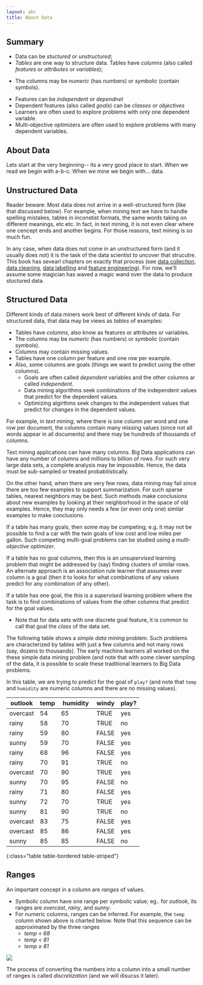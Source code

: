 ```yaml
---
layout: abc
title: About Data
---
```



## Summary

- Data can be _stuctured_ or _unstructured_;
- _Tables_ are one way to structure data. Tables have  _columns_ (also called  _features_ or _attributes_ or _variables_);
+ The columns may be _numeric_ (has numbers) or _symbolic_ (contain symbols).
- Features can be _independent_ or _dependnet_
- Dependent features (also called _goals_)  can be _classes_ or _objectives_
- Learners are often used to explore problems with only one dependent variable.
- Multi-objective optimizers are often used to explore problems with many dependent variables.

## About Data

Lets start at the very beginning-- its a very good place to start.
When we read we begin with a-b-c. When we mine we begin with... data.

## Unstructured Data

Reader beware: Most data does not arrive in a well-structured form (like that discussed below).
For example, when mining text we have to handle
spelling mistakes,
tables in inconstist formats,  the same words taking on different meanings, etc etc.
In fact, in text mining, it is not even clear where one cencept ends  and another begins.
For those reasons, text mining is so much fun.

In any case, when  data does not come in an unstructured form (and it usually does not) it is the task of the data scientist
to uncover that strucutre. This book has sevearl chapters on exactly that
process (see [data collection](/dm/collect), [data cleaning](/dm/clear),
[data labelling](dm/label) and [feature engineering](/dm/feature)).
For now, we'll assume some magician has waved a magic wand over the data to produce stuctured data.

## Structured Data

Different kinds of data miners work best of different kinds
of data. For structured data, that  data may be views as _tables_ of examples:

+ Tables have _columns_, also know as features or attributes or variables.
+ The columns may be _numeric_ (has numbers) or _symbolic_ (contain symbols).
+ Columns may contain missing values.
+ Tables have one _column_ per feature and one _row_ per example. 
+ Also, some columns are goals (things we want to predict using the
  other columns).
    - Goals are often called _dependent_ variables and the other columns ar called _independent_.
    -  Data mining algorithms seek combinations of the independent
       values that predict for the dependent values. 
    - Optimizing algirthms seek changes to the independent values
      that predict for _changes_ in the dependent values.

For example, in _text mining_, where there is one column per
word and one row per document, the columns contain many missing values
(since not all words appear in all documents) and there may be
hundreds of thousands of columns.

Text mining applications can have many columns. 
Big Data
applications can have any number of columns and millions to billion
of rows.  For such very large data sets, a complete analysis may be
impossible.  Hence, the data must be sub-sampled or treated
 probabilistically.
  
On the other hand, when there are very few rows, data mining may fail
since there are too few examples to support summarization. For such
sparse tables, nearest neighbors may be best. Such methods make
conclusions about new examples by looking at their neighborhood in the
space of old examples. Hence, they may only needs a few (or even only one)
similar examples to make conclusions.

If a table has many goals, then some may be competing; e.g. it may not
be possible to find a car with the twin goals of low cost and low
miles per gallon.  Such competing multi-goal problems can be studied
using a _multi-objective optimizer_.

If a table has no goal columns, then this is an _unsupervised_
learning problem that might be addressed by (say) finding clusters of
similar rows.
An alternate approach
is an 
association rule learner that  assumes ever column
is a goal (then it to looks for what combinations of any values predict for
any combination of any other).

If a table has one goal, the this is a _supervised_ learning problem
where the task is to find combinations of values from the other
columns that predict for the goal values.

+ Note that for data sets with one discrete goal feature,
  it is common to call that goal the _class_ of the data set.
  
The following table shows a _simple data mining_ problem. Such problems
are characterized by tables with just a
few columns and not many rows (say, dozens to thousands).
The early machine learners all worked on the
these simple data mining problem
(and note that with some clever sampling of the data, it is
possible to scale these traditional learners to Big Data problems.  

In this table, we are trying to predict for the goal of
`play?` (and note that `temp` and `humidity` are numeric columns and
there are no missing values).

 outlook |   temp |  &nbsp;humidity&nbsp; |  windy |   play?
-------- |   ---- |  --------             |  ----- |  -----
overcast |     54 |        65             |   TRUE |    yes
rainy    |     58 |        70             |   TRUE |     no
rainy    |     59 |        80             |  FALSE |    yes
sunny    |     59 |        70             |  FALSE |    yes
rainy    |     68 |        96             |  FALSE |    yes
rainy    |     70 |        91             |   TRUE |     no
overcast |     70 |        90             |   TRUE |    yes
sunny    |     70 |        95             |  FALSE |     no
rainy    |     71 |        80             |  FALSE |    yes
sunny    |     72 |        70             |   TRUE |    yes
sunny    |     81 |        90             |   TRUE |     no
overcast |     83 |        75             |  FALSE |    yes
overcast |     85 |        86             |  FALSE |    yes
sunny    |     85 |        85             |  FALSE |     no
{:class="table table-bordered table-striped"}

## Ranges

An important concept in a column are _ranges_ of values.

- Symbolic column have one range per symbolic value; eg.. for _outlook_,
its ranges are _overcast_, _rainy_, and _sunny_.
- For numeric columns, ranges can be inferred. For example,
  the `temp` column shown above is charted below. Note that
  this sequence can be approximated by the three ranges
    - _temp &lt; 68_
    - _temp &lt; 81_
    - _temp &ge; 81_


![](/img/abcdatatemp.png)


The process of converting the numbers into a column into
a small number of ranges is called _discretization_ (and we will
disucss it later).
